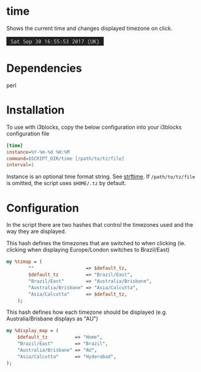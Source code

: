 # time

Shows the current time and changes displayed timezone on click.

![](time.png)

# Dependencies

perl

# Installation

To use with i3blocks, copy the below configuration into your i3blocks configuration file

```INI
[time]
instance=%Y-%m-%d %H:%M
command=$SCRIPT_DIR/time [/path/to/tz/file]
interval=1
```

Instance is an optional time format string. See [strftime](https://linux.die.net/man/3/strftime).
If `/path/to/tz/file` is omitted, the script uses `$HOME/.tz` by default.

# Configuration

In the script there are two hashes that control the timezones used and the way they are displayed.

This hash defines the timezones that are switched to when clicking (ie. clicking when displaying Europe/London switches to Brazil/East)
```perl
my %tzmap = (
		""                   => $default_tz,
		$default_tz          => "Brazil/East",
		"Brazil/East"        => "Australia/Brisbane",
		"Australia/Brisbane" => "Asia/Calcutta",
		"Asia/Calcutta"      => $default_tz,
	);
```

This hash defines how each timezone should be displayed (e.g. Australia/Brisbane displays as "AU")
```perl
my %display_map = (
	$default_tz          => "Home",
	"Brazil/East"        => "Brazil",
	"Australia/Brisbane" => "AU",
	"Asia/Calcutta"      => "Hyderabad",
);
```
